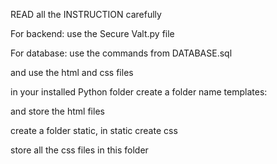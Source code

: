  READ all the INSTRUCTION carefully

For backend: use the Secure Valt.py file

For database: use the commands from DATABASE.sql

and use the html and css files

in your installed Python folder create a folder name templates: 

and store the html files

create a folder static, in static create css

store all the css files in this folder
